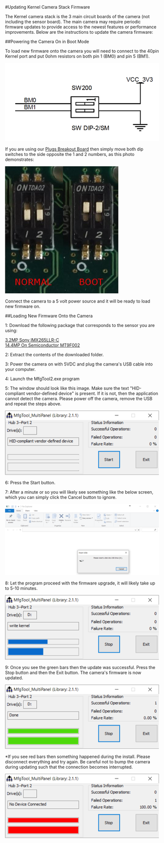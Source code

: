 #Updating Kernel Camera Stack Firmware

The Kernel camera stack is the 3 main circuit boards of the camera (not including the sensor board). The main camera may require periodic firmware updates to provide access to the newest features or performance improvements. Below are the instructions to update the camera firmware:

##Powering the Camera On in Boot Mode

To load new firmware onto the camera you will need to connect to the 40pin Kernel port and put 0ohm resistors on both pin 1 (BM0) and pin 5 (BM1).

![](/assets/dip.PNG)

If you are using our [Plugs Breakout Board](https://www.mapir.camera/collections/kernel-accessories/products/kernel-plugs-breakout-board-kernel-40pin-port) then simply move both dip switches to the side opposite the 1 and 2 numbers, as this photo demonstrates:

![](/assets/dip_comp.jpg)

Connect the camera to a 5 volt power source and it will be ready to load new firmware on.

##Loading New Firmware Onto the Camera

1: Download the following package that corresponds to the sensor you are using:

[3.2MP Sony IMX265LLR-C](http://mapir.peauproductions.com/kernel_firmware/kernel_firmware_imx265.zip)  
[14.4MP On Semiconductor MT9F002](http://mapir.peauproductions.com/kernel_firmware/kernel_firmware_mt9f.zip)
    
2: Extract the contents of the downloaded folder.

3: Power the camera on with 5VDC and plug the camera's USB cable into your computer.

4: Launch the MfgTool2.exe program

5: The window should look like this image. Make sure the text "HID-compliant vendor-defined device" is present. If it is not, then the application cannot detect the camera. Please power off the camera, remove the USB and repeat the steps above.

![](/assets/mfg.PNG)

6: Press the Start button.

7: After a minute or so you will likely see something like the below screen, which you can simply click the Cancel button to ignore.

![](/assets/mfg2.PNG)

8: Let the program proceed with the firmware upgrade, it will likely take up to 5-10 minutes.

![](/assets/mfg3.PNG)

9: Once you see the green bars then the update was successful. Press the Stop button and then the Exit button. The camera's firmware is now updated.

![](/assets/mfg4.PNG)

*If you see red bars then something happened during the install. Please disconnect everything and try again. Be careful not to bump the camera during updating such that the connection becomes interrupted.

![](/assets/mfg5.PNG)
